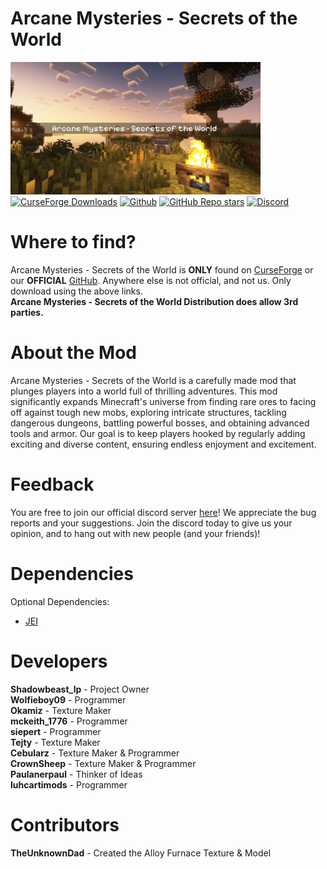 # Arcane Mysteries - Secrets of the World

[![Project Shadow Icon](https://raw.githubusercontent.com/TheshadowLP/Forge-Shadow-1.20.1/main/long_logo.png)](https://github.com/TheshadowLP/Forge-Shadow-1.20.1) <br>
[![CurseForge Downloads](https://img.shields.io/curseforge/dt/996245)](https://www.curseforge.com/minecraft/mc-mods/arcanemysteries)
[![Github](https://img.shields.io/badge/Official_Github-%2520?color=46cfb3&link=https%3A%2F%2Fgithub.com%2FTheshadowLP%2FForge-Shadow-1.20.1)](https://github.com/TheshadowLP/Forge-Shadow-1.20.1)
[![GitHub Repo stars](https://img.shields.io/github/stars/TheshadowLP/Forge-Shadow-1.20.1)](https://github.com/TheshadowLP/Forge-Shadow-1.20.1)
<a href="https://discord.gg/nkTkMsBDmg" rel="nofollow"><img src="https://img.shields.io/discord/1188804461762723891?color=5865f2&label=Discord&style=flat" alt="Discord"></a>

# Where to find?
Arcane Mysteries - Secrets of the World is **ONLY** found on
[CurseForge](https://legacy.curseforge.com/minecraft/mc-mods/arcanemysteries)
or our **OFFICIAL** [GitHub](https://github.com/TheshadowLP/Forge-Shadow-1.20.1).
Anywhere else is not official, and not us. Only download using the above links. <br>
**Arcane Mysteries - Secrets of the World Distribution does allow 3rd parties.**

# About the Mod
Arcane Mysteries - Secrets of the World is a carefully made mod that plunges players into a world full of thrilling adventures. This mod significantly expands Minecraft's universe from finding rare ores to facing off against tough new mobs, exploring intricate structures, tackling dangerous dungeons, battling powerful bosses, and obtaining advanced tools and armor. Our goal is to keep players hooked by regularly adding exciting and diverse content, ensuring endless enjoyment and excitement.

# Feedback
You are free to join our official discord server [here](https://discord.gg/nkTkMsBDmg)! We appreciate the bug reports and your suggestions. Join the discord today to give us your opinion, and to hang out with new people (and your friends)!


# Dependencies
Optional Dependencies:
- [JEI](https://www.curseforge.com/minecraft/mc-mods/jei/files/all?page=1&pageSize=20&version=1.20.1&gameVersionTypeId=1) 


# Developers
**Shadowbeast_lp** - Project Owner <br>
**Wolfieboy09** - Programmer <br>
**Okamiz** - Texture Maker <br>
**mckeith_1776** - Programmer <br>
**siepert** - Programmer <br>
**Tejty** - Texture Maker <br>
**Cebularz** - Texture Maker & Programmer <br>
**CrownSheep** - Texture Maker & Programmer <br>
**Paulanerpaul** - Thinker of Ideas <br>
**luhcartimods** - Programmer


# Contributors
**TheUnknownDad** - Created the Alloy Furnace Texture & Model
